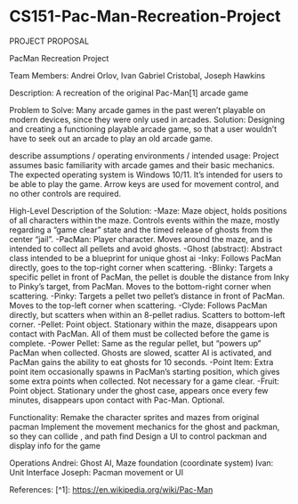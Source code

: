 # CS151-Pac-Man-Recreation-Project

PROJECT PROPOSAL

PacMan Recreation Project 

Team Members: Andrei Orlov, Ivan Gabriel Cristobal, Joseph Hawkins

Description: A recreation of the original Pac-Man[1] arcade game

Problem to Solve: Many arcade games in the past weren’t playable on modern devices, since they were only used in arcades.
Solution: Designing and creating a functioning playable arcade game, so that a user wouldn’t have to seek out an arcade to play an old arcade game.

describe assumptions / operating environments / intended usage:
Project assumes basic familiarity with arcade games and their basic mechanics.
The expected operating system is Windows 10/11.
It’s intended for users to be able to play the game. Arrow keys are used for movement control, and no other controls are required.

High-Level Description of the Solution:
-Maze: Maze object, holds positions of all characters within the maze. Controls events within the maze, mostly regarding a “game clear” state and the timed release of ghosts from the center “jail”.
-PacMan: Player character. Moves around the maze, and is intended to collect all pellets and avoid ghosts.
-Ghost (abstract): Abstract class intended to be a blueprint for unique ghost ai
	-Inky: Follows PacMan directly, goes to the top-right corner when scattering.
	-Blinky: Targets a specific pellet in front of PacMan, the pellet is double the distance from Inky to Pinky’s target, from PacMan. Moves to the bottom-right corner when scattering.
	-Pinky: Targets a pellet two pellet’s distance in front of PacMan. Moves to the top-left corner when scattering.
	-Clyde: Follows PacMan directly, but scatters when within an 8-pellet radius. Scatters to bottom-left corner.
-Pellet: Point object. Stationary within the maze, disappears upon contact with PacMan. All of them must be collected before the game is complete.
	-Power Pellet: Same as the regular pellet, but “powers up” PacMan when collected. Ghosts are slowed, scatter AI is activated, and PacMan gains the ability to eat ghosts for 10 seconds.
	-Point Item: Extra point item occasionally spawns in PacMan’s starting position, which gives some extra points when collected. Not necessary for a game clear.
	-Fruit: Point object. Stationary under the ghost case, appears once every few minutes, disappears upon contact with Pac-Man. Optional.

Functionality:
Remake the character sprites and mazes from original pacman
Implement the movement mechanics for the ghost and packman, so they can collide , and path find
Design a UI to control packman and display info for the game

Operations
	Andrei: Ghost AI, Maze foundation (coordinate system)
	Ivan: Unit Interface
	Joseph: Pacman movement or UI

References:
	[^1]: https://en.wikipedia.org/wiki/Pac-Man
